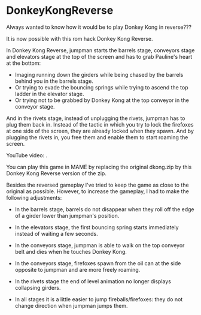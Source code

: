 # DonkeyKongReverse

Always wanted to know how it would be to play Donkey Kong in reverse??? 

It is now possible with this rom hack Donkey Kong Reverse.

In Donkey Kong Reverse, jumpman starts the barrels stage, conveyors stage and elevators stage at the top of the screen and has to grab Pauline's heart at the bottom: 

- Imaging running down the girders while being chased by the barrels behind you in the barrels stage. 
- Or trying to evade the bouncing springs while trying to ascend the top ladder in the elevator stage. 
- Or trying not to be grabbed by Donkey Kong at the top conveyor in the conveyor stage.

And in the rivets stage, instead of unplugging the rivets, jumpman has to plug them back in. Instead of the tactic in which you try to lock the firefoxes at one side of the screen, they are already locked when they spawn. And by plugging the rivets in, you free them and enable them to start roaming the screen.

YouTube video: .

You can play this game in MAME by replacing the original dkong.zip by this Donkey Kong Reverse version of the zip.

Besides the reversed gameplay I've tried to keep the game as close to the original as possible. However, to increase the gameplay, I had to make the following adjustments:

- In the barrels stage, barrels do not disappear when they roll off the edge of a girder lower than jumpman's position. 

- In the elevators stage, the first bouncing spring starts immediately instead of waiting a few seconds.

- In the conveyors stage, jumpman is able to walk on the top conveyor belt and dies when he touches Donkey Kong.

- In the conveyors stage, firefoxes spawn from the oil can at the side opposite to jumpman and are more freely roaming.

- In the rivets stage the end of level animation no longer displays collapsing girders.

- In all stages it is a little easier to jump fireballs/firefoxes: they do not change direction when jumpman jumps them. 

